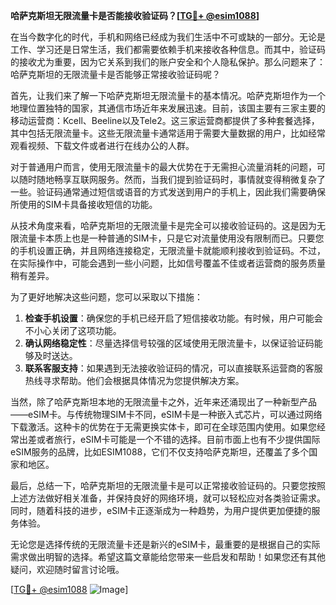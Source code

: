 **哈萨克斯坦无限流量卡是否能接收验证码？[[TG💪+ @esim1088](https://t.me/s/esim1088)]**

在当今数字化的时代，手机和网络已经成为我们生活中不可或缺的一部分。无论是工作、学习还是日常生活，我们都需要依赖手机来接收各种信息。而其中，验证码的接收尤为重要，因为它关系到我们的账户安全和个人隐私保护。那么问题来了：哈萨克斯坦的无限流量卡是否能够正常接收验证码呢？

首先，让我们来了解一下哈萨克斯坦无限流量卡的基本情况。哈萨克斯坦作为一个地理位置独特的国家，其通信市场近年来发展迅速。目前，该国主要有三家主要的移动运营商：Kcell、Beeline以及Tele2。这三家运营商都提供了多种套餐选择，其中包括无限流量卡。这些无限流量卡通常适用于需要大量数据的用户，比如经常观看视频、下载文件或者进行在线办公的人群。

对于普通用户而言，使用无限流量卡的最大优势在于无需担心流量消耗的问题，可以随时随地畅享互联网服务。然而，当我们提到验证码时，事情就变得稍微复杂了一些。验证码通常通过短信或语音的方式发送到用户的手机上，因此我们需要确保所使用的SIM卡具备接收短信的功能。

从技术角度来看，哈萨克斯坦的无限流量卡是完全可以接收验证码的。这是因为无限流量卡本质上也是一种普通的SIM卡，只是它对流量使用没有限制而已。只要您的手机设置正确，并且网络连接稳定，无限流量卡就能顺利接收到验证码。不过，在实际操作中，可能会遇到一些小问题，比如信号覆盖不佳或者运营商的服务质量稍有差异。

为了更好地解决这些问题，您可以采取以下措施：

1. **检查手机设置**：确保您的手机已经开启了短信接收功能。有时候，用户可能会不小心关闭了这项功能。
2. **确认网络稳定性**：尽量选择信号较强的区域使用无限流量卡，以保证验证码能够及时送达。
3. **联系客服支持**：如果遇到无法接收验证码的情况，可以直接联系运营商的客服热线寻求帮助。他们会根据具体情况为您提供解决方案。

当然，除了哈萨克斯坦本地的无限流量卡之外，近年来还涌现出了一种新型产品——eSIM卡。与传统物理SIM卡不同，eSIM卡是一种嵌入式芯片，可以通过网络下载激活。这种卡的优势在于无需更换实体卡，即可在全球范围内使用。如果您经常出差或者旅行，eSIM卡可能是一个不错的选择。目前市面上也有不少提供国际eSIM服务的品牌，比如ESIM1088，它们不仅支持哈萨克斯坦，还覆盖了多个国家和地区。

最后，总结一下，哈萨克斯坦的无限流量卡是可以正常接收验证码的。只要您按照上述方法做好相关准备，并保持良好的网络环境，就可以轻松应对各类验证需求。同时，随着科技的进步，eSIM卡正逐渐成为一种趋势，为用户提供更加便捷的服务体验。

无论您是选择传统的无限流量卡还是新兴的eSIM卡，最重要的是根据自己的实际需求做出明智的选择。希望这篇文章能给您带来一些启发和帮助！如果您还有其他疑问，欢迎随时留言讨论哦。

[[TG💪+ @esim1088](https://t.me/s/esim1088) ![Image](https://i.postimg.cc/4NQfJmqS/Snipaste-2025-05-13-00-14-12.png)]